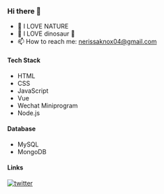 ### Hi there 👋

- 🌱 I LOVE NATURE
- 🦕 I LOVE dinosaur 🦖
- 📫 How to reach me: nerissaknox04@gmail.com

#### Tech Stack
- HTML
- CSS
- JavaScript
- Vue
- Wechat Miniprogram
- Node.js

#### Database
- MySQL
- MongoDB


#### Links
[![twitter](https://img.shields.io/badge/twitter-1DA1F2?style=for-the-badge&logo=twitter&logoColor=white)](https://twitter.com/yang_rui70081)
